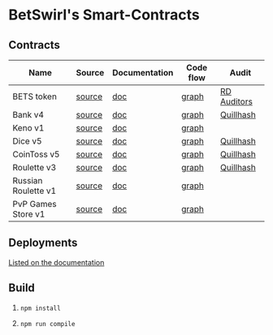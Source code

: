 # BetSwirl's Smart-Contracts

## Contracts

| Name       | Source                                   | Documentation              | Code flow                       | Audit                                                                                 |
| ---------- | ---------------------------------------- | -------------------------- | ------------------------------- | ------------------------------------------------------------------------------------- |
| BETS token | [source](./contracts/BetsToken.sol)      | [doc](./docs/BetsToken.md) | [graph](./graphs/BetsToken.svg) | [RD Auditors](./audits/BetSwirl-Token_Smart_Contract_Security_Report_03.03.22.pdf)    |
| Bank v4       | [source](./contracts/bank/Bank.sol)      | [doc](./docs/bank/Bank.md)      | [graph](./graphs/Bank.svg)      | [Quillhash](https://github.com/Quillhash/QuillAudit_Reports/blob/master/BetSwirlSmart%20Contract%20Audit%20Report%20-%20QuillAudits.pdf)     |
| Keno v1  | [source](./contracts/games/Keno.sol) | [doc](./docs/games/Keno.md)  | [graph](./graphs/Keno.svg)  |  |
| Dice v5      | [source](./contracts/games/Dice.sol)     | [doc](./docs/games/Dice.md)      | [graph](./graphs/Dice.svg)      | [Quillhash](https://github.com/Quillhash/QuillAudit_Reports/blob/master/BetSwirlSmart%20Contract%20Audit%20Report%20-%20QuillAudits.pdf)     |
| CoinToss v5  | [source](./contracts/games/CoinToss.sol) | [doc](./docs/games/CoinToss.md)  | [graph](./graphs/CoinToss.svg)  | [Quillhash](https://github.com/Quillhash/QuillAudit_Reports/blob/master/BetSwirlSmart%20Contract%20Audit%20Report%20-%20QuillAudits.pdf) |
| Roulette v3  | [source](./contracts/games/Roulette.sol) | [doc](./docs/games/Roulette.md)  | [graph](./graphs/Roulette.svg)  | [Quillhash](https://github.com/Quillhash/QuillAudit_Reports/blob/master/BetSwirlSmart%20Contract%20Audit%20Report%20-%20QuillAudits.pdf) |
| Russian Roulette v1  | [source](./contracts/games/RussianRoulette.sol) | [doc](./docs/games/RussianRoulette.md)  | [graph](./graphs/RussianRoulette.svg)  |  |
| PvP Games Store v1  | [source](./contracts/games/PvPGamesStore.sol) | [doc](./docs/games/PvPGamesStore.md)  | [graph](./graphs/PvPGamesStore.svg)  |  |

## Deployments

[Listed on the documentation](https://documentation.betswirl.com/ecosystem/contracts)

## Build

1) `npm install`

2) `npm run compile`
